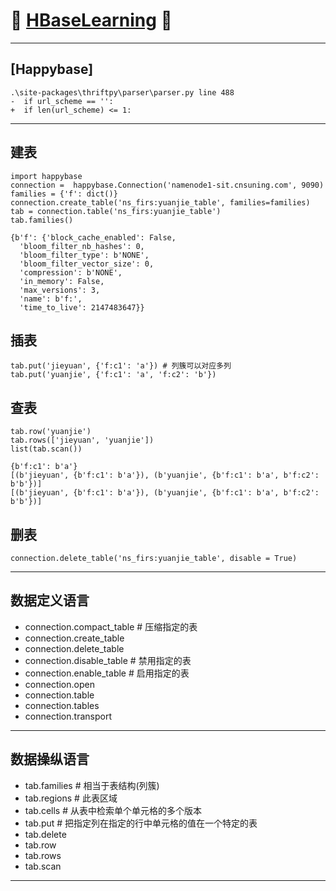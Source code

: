 # :rocket: [HBaseLearning][1] :facepunch:
---
## [Happybase]
```
.\site-packages\thriftpy\parser\parser.py line 488  
-  if url_scheme == '':
+  if len(url_scheme) <= 1:
```
---
## 建表
```
import happybase
connection =  happybase.Connection('namenode1-sit.cnsuning.com', 9090)
families = {'f': dict()}
connection.create_table('ns_firs:yuanjie_table', families=families)
tab = connection.table('ns_firs:yuanjie_table')
tab.families()

{b'f': {'block_cache_enabled': False,
  'bloom_filter_nb_hashes': 0,
  'bloom_filter_type': b'NONE',
  'bloom_filter_vector_size': 0,
  'compression': b'NONE',
  'in_memory': False,
  'max_versions': 3,
  'name': b'f:',
  'time_to_live': 2147483647}}
```
## 插表
```
tab.put('jieyuan', {'f:c1': 'a'}) # 列簇可以对应多列
tab.put('yuanjie', {'f:c1': 'a', 'f:c2': 'b'})
```
## 查表
```
tab.row('yuanjie')
tab.rows(['jieyuan', 'yuanjie'])
list(tab.scan())

{b'f:c1': b'a'}
[(b'jieyuan', {b'f:c1': b'a'}), (b'yuanjie', {b'f:c1': b'a', b'f:c2': b'b'})]
[(b'jieyuan', {b'f:c1': b'a'}), (b'yuanjie', {b'f:c1': b'a', b'f:c2': b'b'})]
```
## 删表
```
connection.delete_table('ns_firs:yuanjie_table', disable = True)
```


---
## 数据定义语言
- connection.compact_table # 压缩指定的表
- connection.create_table
- connection.delete_table
- connection.disable_table # 禁用指定的表
- connection.enable_table  # 启用指定的表
- connection.open
- connection.table
- connection.tables
- connection.transport
---
## 数据操纵语言
- tab.families # 相当于表结构(列簇)
- tab.regions  # 此表区域
- tab.cells    # 从表中检索单个单元格的多个版本
- tab.put      # 把指定列在指定的行中单元格的值在一个特定的表
- tab.delete
- tab.row
- tab.rows
- tab.scan
---

[1]: http://www.yiibai.com/hbase/
